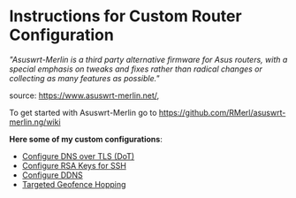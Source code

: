 # Instructions for Custom Router Configuration

_"Asuswrt-Merlin is a third party alternative firmware for Asus routers, with a special emphasis on tweaks and fixes rather than radical changes or collecting as many features as possible."_

source: https://www.asuswrt-merlin.net/, 

To get started with Asuswrt-Merlin go to https://github.com/RMerl/asuswrt-merlin.ng/wiki

**Here some of my custom configurations**:

* [Configure DNS over TLS (DoT)](dot.md)
* [Configure RSA Keys for SSH](ssh.md)
* [Configure DDNS](ddns.md)
* [Targeted Geofence Hopping](client.vpn.md)
